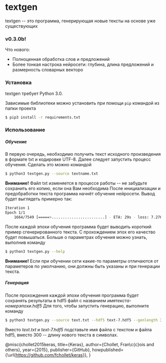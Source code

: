# textgen



textgen -- это программа, генерирующая новые тексты на основе уже существующих

### v0.3.0b!
Что нового:
  - Полноценная обработка слов и предложений
  - Более тонкая настрока нейросети: глубина, длина предложений и размерность словарных векторо

### Установка

textgen требует Python 3.0.

Зависимые библиотеки можно установить при помощи `pip` командой из папки проекта

```sh
$ pip3 install -r requirements.txt
```


### Использование

##### Обучение
В первую очередь, необходимо получить текст исходного произведения в формате txt и кодировке UTF-8.
Далее следует запустить процесс обучения. Сделать это можно командой
```sh
$ python3 textgen.py --source textname.txt
```
**Внимание!** Файл txt изменяется в процессе работы -- не забудьте сохранить его копию, если она Вам необходима
После инициализации и предобработки текста программа начнёт обучение нейросети. Вывод будет выглядеть примерно так:
```sh
Iteration 1
Epoch 1/1
    1664/7549 [=====>........................] - ETA: 29s - loss: 7.2762
```
После каждой эпохи обучения программа будет выводить короткий пример сгенерированного текста. С прохождением эпох его качество будет повышаться.
Больше о параметрах обучения можно узнать, выполнив команду
```sh
$ python3 textgen.py --help
```
**Внимание!** Если при обучении сети какие-то параметры отличаются от параметеров по умолчанию, они должны быть указаны и при генерации текста.
##### Генерация
После прохождения каждой эпохи обучения программа будет сохранять результаты в hdf5 файл с названием *имятекста*-*номерэпохи*.*hdf5*
Для того, чтобы запустить генерацию, выполните команду
```sh
$ python3 textgen.py --source text.txt --hdf5 text-7.hdf5 --genlength 300
```
Вместо *text.txt* и *text-7.hdf5* подставьте имя файла с текстом и файла hdf5, вместо 300 -- длину нового текста в символах.

@misc{chollet2015keras,
  title={Keras},
  author={Chollet, Fran\c{c}ois and others},
  year={2015},
  publisher={GitHub},
  howpublished={\url{https://github.com/fchollet/keras}},
}
